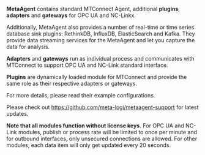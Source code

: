 **MetaAgent** contains standard MTConnect Agent, additional **plugins**, **adapters** and **gateways** for OPC UA and NC-Linkx.

Additionally, MetaAgent also provides a number of real-time or time series database sink plugins: RethinkDB, InfluxDB, ElasticSearch and Kafka. They provide data streaming services for the MetaAgent and let you capture the data for analysis.

**Adapters** and **gateways** run as individual process and communicates with MTConnect to support OPC UA and NC-Link standard interface.
                                                                         
**Plugins** are dynamically loaded module for MTConnect and provide the same role as their respective adapters or gateways.
                    
For more details, please read their example configurations.

Please check out https://github.com/meta-logi/metaagent-support for latest updates.

**Note that all modules function without license keys.** For OPC UA and NC-Link modules, publish or process rate will be limited to once per minute and for outbound interfaces, only unsecured connections are allowed. For other modules, each data item will only get updated every 20 seconds.
